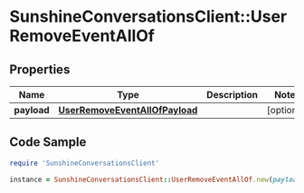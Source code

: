 # SunshineConversationsClient::UserRemoveEventAllOf

## Properties

Name | Type | Description | Notes
------------ | ------------- | ------------- | -------------
**payload** | [**UserRemoveEventAllOfPayload**](UserRemoveEventAllOfPayload.md) |  | [optional] 

## Code Sample

```ruby
require 'SunshineConversationsClient'

instance = SunshineConversationsClient::UserRemoveEventAllOf.new(payload: null)
```


